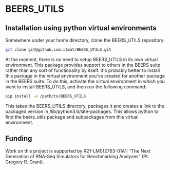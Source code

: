 # BEERS_UTILS

## Installation using python virtual environments

Somewhere under your home directory, clone the BEERS_UTILS repository:

```bash
git clone git@github.com:itmat/BEERS_UTILS.git
```

At the moment, there is no need to setup BEERS_UTILS in its own virtual environment.
This package provides support to others in the BEERS suite rather than any sort of
functionality by itself. It's probably better to install this package in the virtual
environment you've created for another package in the BEERS suite. To do this, activate
the virtual environment in which you want to install BEERS_UTILS, and then run the
following command:

```bash
pip install -e /path/to/BEERS_UTILS
```

This takes the BEERS_UTILS directory, packages it and creates a link to the packaged
version in <virtualenv>/lib/python3.6/site-packages. This allows python to find the
beers_utils package and subpackages from this virtual environment.

## Funding

Work on this project is supported by R21-LM012763-01A1: “The Next Generation of RNA-Seq Simulators for Benchmarking Analyses” (PI: Gregory R. Grant).
